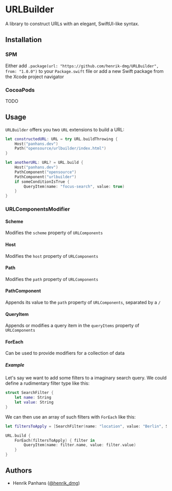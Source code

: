 # URLBuilder

A library to construct URLs with an elegant, SwiftUI-like syntax.

## Installation

### SPM

Either add `.package(url: "https://github.com/henrik-dmg/URLBuilder", from: "1.0.0")` to your `Package.swift` file or add a new Swift package from the Xcode project navigator

### CocoaPods

TODO

## Usage

`URLBuilder` offers you two `URL` extensions to build a URL:

```swift
let constructedURL: URL = try URL.buildThrowing {
    Host("panhans.dev")
    Path("opensource/urlbuilder/index.html")
}

let anotherURL: URL? = URL.build {
    Host("panhans.dev")
    PathComponent("opensource")
    PathComponent("urlbuilder")
    if someConditionIsTrue {
        QueryItem(name: "focus-search", value: true)
    }
}
```

### URLComponentsModifier

#### Scheme

Modifies the `scheme` property of `URLComponents`

#### Host

Modifies the `host` property of `URLComponents`

#### Path

Modifies the `path` property of `URLComponents`

#### PathComponent

Appends its value to the `path` property of `URLComponents`, separated by a `/`

#### QueryItem

Appends or modifies a query item in the `queryItems` property of `URLComponents`

#### ForEach

Can be used to provide modifiers for a collection of data

##### Example

Let's say we want to add some filters to a imaginary search query. We could define a rudimentary filter type like this:

```swift
struct SearchFilter {
    let name: String
    let value: String
}
```

We can then use an array of such filters with `ForEach` like this:

```swift
let filtersToApply = [SearchFilter(name: "location", value: "Berlin", SearchFilter(name: "radius", value: "10")]

URL.build {
    ForEach(filtersToApply) { filter in
        QueryItem(name: filter.name, value: filter.value)
    }
}

```

## Authors

- Henrik Panhans ([@henrik_dmg](https://twitter.com/henrik_dmg))

